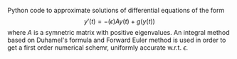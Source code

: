 Python code to approximate solutions of differential equations of the form $$ y'(t) = -( \epsilon )Ay(t) + g(y(t)) $$ where $A$ is a symnetric matrix with positive eigenvalues. An integral method based on Duhamel's formula and Forward Euler method is used in order to get a first order numerical schemr, uniformly accurate w.r.t. $\epsilon$.
